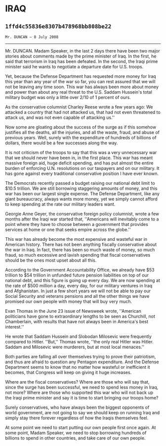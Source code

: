 # IRAQ
## `1ffd4c55836e8307b478968bb808be22`
`Mr. DUNCAN — 8 July 2008`

---


Mr. DUNCAN. Madam Speaker, in the last 2 days there have been two 
major stories about comments made by the prime minister of Iraq. In the 
first, he said that terrorism in Iraq has been defeated. In the second, 
the Iraqi prime minister said he wants to negotiate a departure date 
for U.S. troops.

Yet, because the Defense Department has requested more money for Iraq 
this year than any year of the war so far, you can rest assured that we 
will not be leaving any time soon. This war has always been more about 
money and power than about any real threat to the U.S. Saddam Hussein's 
total military budget was only a little over 2/10 of 1 percent of ours.

As the conservative columnist Charley Reese wrote a few years ago: We 
attacked a country that had not attacked us, that had not even 
threatened to attack us, and was not even capable of attacking us.''

Now some are gloating about the success of the surge as if this 
somehow justifies all the deaths, all the injuries, and all the waste, 
fraud, and abuse of previous years. Well, surely with the expenditure 
of hundreds of billions of dollars, there would be a few successes 
along the way.

It is not criticism of the troops to say that this was a very 
unnecessary war that we should never have been in, in the first place. 
This war has meant massive foreign aid, huge deficit spending, and has 
put almost the entire burden of enforcing U.N. resolutions on our 
taxpayers and on our military. It has gone against every traditional 
conservative position I have ever known.

The Democrats recently passed a budget raising our national debt 
limit to $10.5 trillion. We are still borrowing staggering amounts of 
money, and this war has been our largest single expense. The Defense 
Department, like any giant bureaucracy, always wants more money, yet we 
simply cannot afford to keep spending at the rate our military leaders 
want.

Georgie Anne Geyer, the conservative foreign policy columnist, wrote 
a few months after the Iraqi war started that, ''Americans will 
inevitably come to a point where they have to choose between a 
government that provides services at home or one that seeks empire 
across the globe.''

This war has already become the most expensive and wasteful war in 
American history. There has not been anything fiscally conservative 
about the war in Iraq. In fact, there has been so much waste of money, 
so much fraud, so much excessive and lavish spending that fiscal 
conservatives should be the ones most upset about all this.

According to the Government Accountability Office, we already have 
$53 trillion to $54 trillion in unfunded future pension liabilities on 
top of our national debt, and this figure is going up every day. We are 
now spending at the rate of $500 million a day, every day, for our 
military ventures in Iraq and Afghanistan. In just a few short years we 
will not be able to pay our Social Security and veterans pensions and 
all the other things we have promised our own people with money that 
will buy very much.

Evan Thomas in the June 23 issue of Newsweek wrote, ''American 
politicians have gone to extraordinary lengths to be seen as Churchill, 
not Chamberlain, with results that have not always been in America's 
best interest.''

He wrote that Saddam Hussein and Slobodan Milosevic were frequently 
compared to Hitler. ''But,'' Thomas wrote, ''the only real Hitler was 
Hitler. Saddam and Milosevic were murderers, but at most local 
menaces.''

Both parties are falling all over themselves trying to prove their 
patriotism, and thus are afraid to question any Pentagon expenditure. 
And the Defense Department seems to know that no matter how wasteful or 
inefficient it becomes, that Congress will keep on giving it huge 
increases.

Where are the fiscal conservatives? Where are those who will say 
that, since the surge has been successful, we need to spend less money 
in Iraq, not more? Where are those who supported this war who will not 
back up the Iraqi prime minister and say it is time to start bringing 
our troops home?

Surely conservatives, who have always been the biggest opponents of 
world government, are not going to say we should keep on running Iraq 
and simply stay there forever regardless of how the Iraqis themselves 
feel.

At some point we need to start putting our own people first once 
again. At some point, Madam Speaker, we need to stop borrowing hundreds 
of billions to spend in other countries, and take care of our own 
people.
